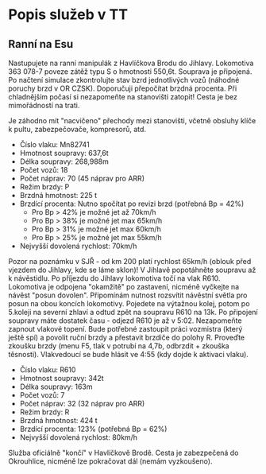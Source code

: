 <!-- Brief
[This file contains description of work shifts simulated in the timetable. The description is in Czech language.]
-->

# Popis služeb v TT
## Ranní na Esu
Nastupujete na ranní manipulák z Havlíčkova Brodu do Jihlavy. Lokomotiva 363 078-7 poveze zátěž typu S o hmotnosti 550,6t. Souprava je připojená. 
Po načtení simulace zkontrolujte stav bzrd jednotlivých vozů (náhodné poruchy brzd v OR CZSK). Doporučuji přepočítat brzdná procenta.
Při chladnějším počasí si nezapomeňte na stanovišti zatopit!
Cesta je bez mimořádností na trati.

Je záhodno mít "nacvičeno" přechody mezi stanovišti, včetně obsluhy klíče k pultu, zabezpečovače, kompresorů, atd.

- Číslo vlaku: Mn82741
- Hmotnost soupravy: 637,6t
- Délka soupravy: 268,988m
- Počet vozů: 18
- Počet náprav: 70 (45 náprav pro ARR)
- Režim brzdy: P
- Brzdná hmotnost: 225 t
- Brzdící procenta: Nutno spočítat po revizi brzd (potřebná Bp = 42%)
  - Pro Bp > 42% je možné jet až 70km/h
  - Pro Bp > 38% je možné jet max 65km/h
  - Pro Bp > 31% je možné jet max 60km/h
  - Pro Bp > 25% je možné jet max 55km/h
- Nejvyšší dovolená rychlost: 70km/h

Pozor na poznámku v SJŘ - od km 200 platí rychlost 65km/h (oblouk před vjezdem do Jihlavy, kde se láme sklon)!
V Jihlavě popotáhněte soupravu až k návěstidlu.
Po příjezdu do Jihlavy lokomotiva točí na vlak R610. Lokomotiva je odpojena "okamžitě" po zastavení, nicméně vyčkejte na návěst "posun dovolen". Připomínám nutnost rozsvítit návěstní světla pro posun na obou koncích lokomotivy.
Pojedete na výtažnou kolej, potom po 5.koleji na severní zhlaví a odtud zpět na soupravu R610 na 13k.
Po připojení soupravy máte dostatek času - odjezd R610 je až v 5:02. Nezapomeňte zapnout vlakové topení. Bude potřebné zastoupit práci vozmistra (který ještě spí) a povolit ruční brzdy a přestavit brzdiče do polohy R.
Proveďte zkoušku brzdy (menu F5, tlak v potrubí na 4,7b, odbrzdit + zkouška těsnosti). Vlakvedoucí se bude hlásit ve 4:55 (kdy dojde k aktivaci vlaku).

- Číslo vlaku: R610
- Hmotnost soupravy: 342t
- Délka soupravy: 163m
- Počet vozů: 7
- Počet náprav: 32 (32 náprav pro ARR)
- Režim brzdy: R
- Brzdná hmotnost: 424 t
- Brzdící procenta: 123% (potřebná Bp = 62%)
- Nejvyšší dovolená rychlost: 80km/h

Služba oficiálně "končí" v Havlíčkově Brodě. Cesta je zabezpečená do Okrouhlice, nicméně lze pokračovat dál (nemám vyzkoušeno).

